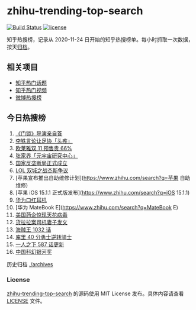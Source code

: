 # zhihu-trending-top-search

[![Build Status](https://github.com/justjavac/zhihu-trending-top-search/workflows/ci/badge.svg?branch=main)](https://github.com/justjavac/zhihu-trending-top-search/actions)
[![license](https://img.shields.io/github/license/justjavac/zhihu-trending-top-search)](https://github.com/justjavac/zhihu-trending-top-search/blob/main/LICENSE)

知乎热搜榜，记录从 2020-11-24 日开始的知乎热搜榜单。每小时抓取一次数据，按天[归档](./archives)。

## 相关项目

- [知乎热门话题](https://github.com/justjavac/zhihu-trending-hot-questions)
- [知乎热门视频](https://github.com/justjavac/zhihu-trending-hot-video)
- [微博热搜榜](https://github.com/justjavac/weibo-trending-hot-search)

## 今日热搜榜

<!-- BEGIN -->
<!-- 最后更新时间 Sat Nov 20 2021 01:12:54 GMT+0800 (China Standard Time) -->

1. [《门锁》导演亲自答](https://www.zhihu.com/search?q=门锁)
1. [李铁言论让足协「头疼」](https://www.zhihu.com/search?q=李铁)
1. [欧莱雅双 11 预售贵 66%](https://www.zhihu.com/search?q=欧莱雅)
1. [张家界「元宇宙研究中心」](https://www.zhihu.com/search?q=元宇宙)
1. [国家反垄断局正式成立](https://www.zhihu.com/search?q=国家反垄断局)
1. [LOL 双城之战杰斯争议](https://www.zhihu.com/search?q=英雄联盟双城之战)
1. [苹果宣布推出自助维修计划](https://www.zhihu.com/search?q=苹果 自助维修)
1. [苹果 iOS 15.1.1 正式版发布](https://www.zhihu.com/search?q=iOS 15.1.1)
1. [华为口红耳机](https://www.zhihu.com/search?q=口红耳机)
1. [华为 MateBook E](https://www.zhihu.com/search?q=MateBook E)
1. [美国药企惊现天花病毒](https://www.zhihu.com/search?q=天花)
1. [货拉拉案司机妻子发文](https://www.zhihu.com/search?q=货拉拉案)
1. [海贼王 1032 话](https://www.zhihu.com/search?q=海贼王)
1. [库里 40 分勇士逆转骑士](https://www.zhihu.com/search?q=勇士)
1. [一人之下 587 话更新](https://www.zhihu.com/search?q=一人之下)
1. [中国科幻银河奖](https://www.zhihu.com/search?q=银河奖)

<!-- END -->

历史归档 [./archives](./archives)

### License

[zhihu-trending-top-search](https://github.com/justjavac/zhihu-trending-top-search)
的源码使用 MIT License 发布。具体内容请查看 [LICENSE](./LICENSE) 文件。
